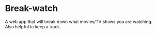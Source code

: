 # Break-watch
A web app that will break down what movies/TV shows you are watching. Also helpful to keep a track. 
